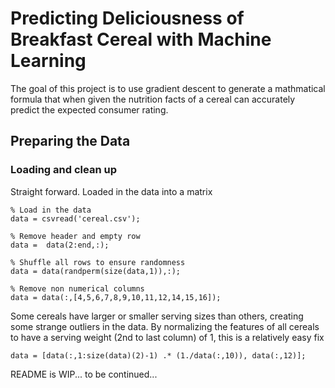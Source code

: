 # Predicting Deliciousness of Breakfast Cereal with Machine Learning

The goal of this project is to use gradient descent to generate a mathmatical formula that when given the nutrition facts of a cereal can accurately predict the expected consumer rating.

## Preparing the Data
### Loading and clean up
Straight forward.  Loaded in the data into a matrix

```
% Load in the data
data = csvread('cereal.csv');

% Remove header and empty row
data =  data(2:end,:);

% Shuffle all rows to ensure randomness
data = data(randperm(size(data,1)),:);

% Remove non numerical columns
data = data(:,[4,5,6,7,8,9,10,11,12,14,15,16]);
```

Some cereals have larger or smaller serving sizes than others, creating some strange outliers in the data.  By normalizing the features of all cereals to have a serving weight (2nd to last column) of 1, this is a relatively easy fix 

```
data = [data(:,1:size(data)(2)-1) .* (1./data(:,10)), data(:,12)];
```


README is WIP... to be continued...

